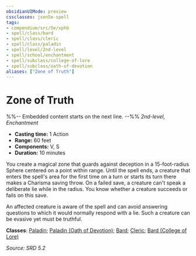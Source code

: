 ```yaml
---
obsidianUIMode: preview
cssclasses: json5e-spell
tags:
- compendium/src/5e/xphb
- spell/class/bard
- spell/class/cleric
- spell/class/paladin
- spell/level/2nd-level
- spell/school/enchantment
- spell/subclass/college-of-lore
- spell/subclass/oath-of-devotion
aliases: ["Zone of Truth"]
---
```

# Zone of Truth
%%-- Embedded content starts on the next line. --%%
*2nd-level, Enchantment*  

- **Casting time:** 1 Action
- **Range:** 60 feet
- **Components:** V, S
- **Duration:** 10 minutes

You create a magical zone that guards against deception in a 15-foot-radius Sphere centered on a point within range. Until the spell ends, a creature that enters the spell's area for the first time on a turn or starts its turn there makes a Charisma saving throw. On a failed save, a creature can't speak a deliberate lie while in the radius. You know whether a creature succeeds or fails on this save.

An affected creature is aware of the spell and can avoid answering questions to which it would normally respond with a lie. Such a creature can be evasive yet must be truthful.

**Classes**: [Paladin](list-spells-classes-paladin.md); [Paladin (Oath of Devotion)](list-spells-classes-paladin-xphb-oath-of-devotion-xphb.md "subclass=XPHB;class=XPHB"); [Bard](list-spells-classes-bard.md); [Cleric](list-spells-classes-cleric.md); [Bard (College of Lore)](list-spells-classes-bard-xphb-college-of-lore-xphb.md "subclass=XPHB;class=XPHB")

*Source: SRD 5.2*